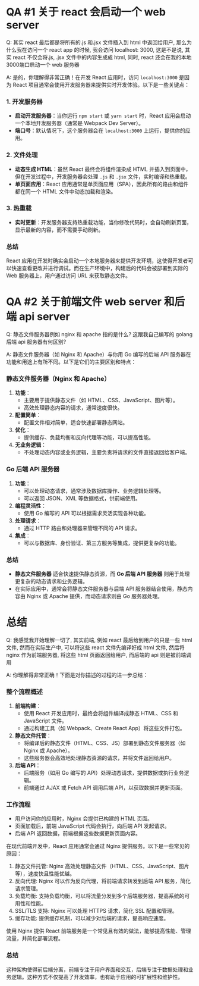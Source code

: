 ```ad-faq
```

# QA #1 关于 react 会启动一个 web server
Q: 其实 react 最后都是将所有的.js 和.jsx 文件插入到 html 中返回给用户, 那么为什么我在访问一个 react app 的时候, 我会访问 localhost: 3000, 这是不是说, 其实 react 不仅会将.js, .jsx 文件中的内容生成成 html, 同时, react 还会在我的本地3000端口启动一个 web 服务器

A: 是的，你理解得非常正确！在开发 React 应用时，访问 `localhost:3000` 是因为 React 项目通常会使用开发服务器来提供实时开发体验。以下是一些关键点：

### 1. 开发服务器
- **启动开发服务器**：当你运行 `npm start` 或 `yarn start` 时，React 应用会启动一个本地开发服务器（通常是 Webpack Dev Server）。
- **端口号**：默认情况下，这个服务器会在 `localhost:3000` 上运行，提供你的应用。

### 2. 文件处理
- **动态生成 HTML**：虽然 React 最终会将组件渲染成 HTML 并插入到页面中，但在开发过程中，开发服务器会处理 `.js` 和 `.jsx` 文件，实时编译和热重载。
- **单页面应用**：React 应用通常是单页面应用（SPA），因此所有的路由和组件都在同一个 HTML 文件中动态加载和渲染。

### 3. 热重载
- **实时更新**：开发服务器支持热重载功能，当你修改代码时，会自动刷新页面，显示最新的内容，而不需要手动刷新。

### 总结
React 应用在开发时确实会启动一个本地服务器来提供开发环境，这使得开发者可以快速查看更改并进行调试。而在生产环境中，构建后的代码会被部署到实际的 Web 服务器上，用户通过访问 URL 来获取静态文件。


# QA #2 关于前端文件 web server 和后端 api server
Q: 静态文件服务器例如 nginx 和 apache 指的是什么? 这跟我自己编写的 golang 后端 api 服务器有何区别?

A: 静态文件服务器（如 Nginx 和 Apache）与你用 Go 编写的后端 API 服务器在功能和用途上有所不同。以下是它们的主要区别和特点：
### 静态文件服务器（Nginx 和 Apache）
1. **功能**：
   - 主要用于提供静态文件（如 HTML、CSS、JavaScript、图片等）。
   - 高效处理静态内容的请求，通常速度很快。
2. **配置简单**：
   - 配置文件相对简单，适合快速部署静态网站。
3. **优化**：
   - 提供缓存、负载均衡和反向代理等功能，可以提高性能。
4. **无业务逻辑**：
   - 不处理动态内容或业务逻辑，主要负责将请求的文件直接返回给客户端。

### Go 后端 API 服务器
1. **功能**：
   - 可以处理动态请求，通常涉及数据库操作、业务逻辑处理等。
   - 可以返回 JSON、XML 等数据格式，供前端使用。
2. **编程灵活性**：
   - 使用 Go 编写的 API 可以根据需求灵活实现各种功能。
3. **处理请求**：
   - 通过 HTTP 路由和处理器来管理不同的 API 请求。
4. **集成**：
   - 可以与数据库、身份验证、第三方服务等集成，提供更复杂的功能。

### 总结
- **静态文件服务器** 适合快速提供静态资源，而 **Go 后端 API 服务器** 则用于处理更复杂的动态请求和业务逻辑。
- 在实际应用中，通常会将静态文件服务器与后端 API 服务器结合使用，静态内容由 Nginx 或 Apache 提供，而动态请求则由 Go 服务器处理。


# 总结
Q: 我感觉我开始理解一切了, 其实前端, 例如 react 最后给到用户的只是一些 html 文件, 然而在实际生产中, 可以将这些 react 文件先编译好成 html 文件, 然后将 nginx 作为前端服务器, 将这些 html 页面返回给用户, 而后端的 api 则是被前端调用

A: 你理解得非常正确！下面是对你描述的过程的进一步总结：

### 整个流程概述
1. **前端构建**：
   - 使用 React 开发应用时，最终会将组件编译成静态 HTML、CSS 和 JavaScript 文件。
   - 通过构建工具（如 Webpack、Create React App）将这些文件打包。
2. **静态文件托管**：
   - 将编译后的静态文件（HTML、CSS、JS）部署到静态文件服务器（如 Nginx 或 Apache）。
   - 这些服务器会高效地处理静态资源的请求，并将文件返回给用户。
3. **后端 API**：
   - 后端服务（如用 Go 编写的 API）处理动态请求，提供数据或执行业务逻辑。
   - 前端通过 AJAX 或 Fetch API 调用后端 API，以获取数据并更新页面。

### 工作流程
- 用户访问你的应用时，Nginx 会提供已构建的 HTML 页面。
- 页面加载后，前端 JavaScript 代码会执行，向后端 API 发起请求。
- 后端 API 返回数据，前端根据这些数据更新页面内容。

在现代前端开发中，React 应用通常会通过 Nginx 提供服务。以下是一些常见的原因：
1. 静态文件托管: Nginx 高效处理静态文件（HTML、CSS、JavaScript、图片等），速度快且性能优越。
2. 反向代理: Nginx 可以作为反向代理，将前端请求转发到后端 API 服务，简化请求管理。
3. 负载均衡: 支持负载均衡，可以将流量分发到多个后端服务器，提高系统的可用性和性能。
4. SSL/TLS 支持: Nginx 可以处理 HTTPS 请求，简化 SSL 配置和管理。
5. 缓存功能: 提供缓存机制，可以减少对后端的请求，提高响应速度。


使用 Nginx 提供 React 前端服务是一个常见且有效的做法，能够提高性能、管理流量，并简化部署流程。

### 总结
这种架构使得前后端分离，前端专注于用户界面和交互，后端专注于数据处理和业务逻辑。这种方式不仅提高了开发效率，也有助于应用的可扩展性和维护性。

